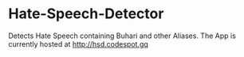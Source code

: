 # Hate-Speech-Detector
Detects Hate Speech containing Buhari and other Aliases.
The App is currently hosted at http://hsd.codespot.gq
